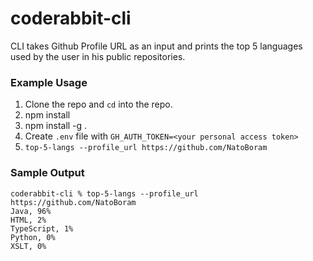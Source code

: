 # coderabbit-cli

CLI takes Github Profile URL as an input and prints the top 5 languages used by the user in his public repositories.

### Example Usage 
1. Clone the repo and `cd` into the repo.
2. npm install
3. npm install -g .
4. Create `.env` file with `GH_AUTH_TOKEN=<your personal access token>`
5. `top-5-langs --profile_url https://github.com/NatoBoram`


### Sample Output
```
coderabbit-cli % top-5-langs --profile_url https://github.com/NatoBoram
Java, 96%
HTML, 2%
TypeScript, 1%
Python, 0%
XSLT, 0%
```
